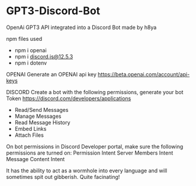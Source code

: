 # GPT3-Discord-Bot
OpenAi GPT3 API integrated into a Discord Bot
made by h8ya

npm files used
- npm i openai
- npm i discord.js@12.5.3
- npm i dotenv

OPENAI
Generate an OPENAI api key
https://beta.openai.com/account/api-keys

DISCORD
Create a bot with the following permissions, generate your bot Token
https://discord.com/developers/applications
- Read/Send Messages
- Manage Messages
- Read Message History
- Embed Links
- Attach Files

On bot permissions in Discord Developer portal, make sure the following permissions are turned on:
Permission Intent
Server Members Intent
Message Content Intent

It has the ability to act as a wormhole into every language and will sometimes spit out gibberish. Quite facinating!
